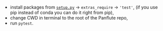 * install packages from [`setup.py`](../setup.py) -> `extras_require` -> `'test'`,
  (if you use pip instead of conda you can do it right from pip),
* change CWD in terminal to the root of the Panflute repo,
* run `pytest`.
